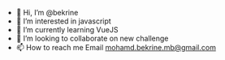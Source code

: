 - 👋 Hi, I’m @bekrine
- 👀 I’m interested in javascript
- 🌱 I’m currently learning VueJS
- 💞️ I’m looking to collaborate on new challenge
- 📫 How to reach me Email mohamd.bekrine.mb@gmail.com

<!---
bekrine/bekrine is a ✨ special ✨ repository because its `README.md` (this file) appears on your GitHub profile.
You can click the Preview link to take a look at your changes.
--->

